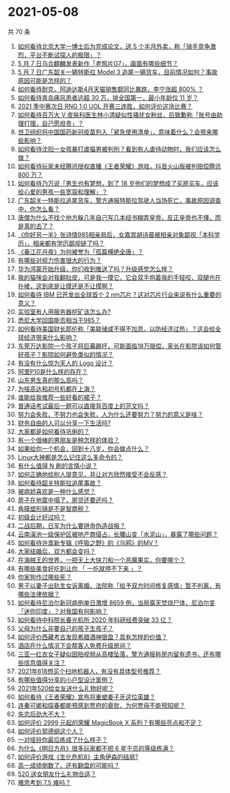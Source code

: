 # 2021-05-08

共 70 条

<!-- BEGIN -->
<!-- 最后更新时间 Sat May 08 2021 07:01:32 GMT+0800 (China Standard Time) -->

1. [如何看待北京大学一博士后为完成论文，送 5
   个半月外卖，称「骑手竞争激烈，平台不断试探人的极限」？](https://www.zhihu.com/question/458170986)
2. [5 月 7 日乌合麒麟发表新作「老照片G7」，画面有哪些细节？](https://www.zhihu.com/question/458184079)
3. [5 月 7 日广东韶关一辆特斯拉 Model 3
   追尾一辆货车，目前情况如何？事故原因可能是怎样的？](https://www.zhihu.com/question/458230688)
4. [如何看待耐克、阿迪达斯4月天猫销售额同比暴跌，李宁涨超 800%
   ？](https://www.zhihu.com/question/458198356)
5. [如何看待青岛痛风患者远超 30 万，排全国第一，最小年龄仅 11
   岁？](https://www.zhihu.com/question/457241530)
6. [2021 季中赛次日 RNG 1:0 UOL
   开赛三连胜，如何评价这场比赛？](https://www.zhihu.com/question/458261332)
7. [如何看待百万大 V
   皮肤科医生林小清疑似性骚扰女粉丝，后致歉称「账号由助理打理，自己愿担责」？](https://www.zhihu.com/question/458204493)
8. [世卫组织将中国国药新冠疫苗列入「紧急使用清单」，意味着什么？会带来哪些影响？](https://www.zhihu.com/question/458276429)
9. [如何看待沈阳一女孩暴打虐猫男被判刑？看到有人虐待动物时，我们应该怎么做？](https://www.zhihu.com/question/458191979)
10. [如何看待玩家未经腾讯授权直播《王者荣耀》游戏，抖音火山版被判赔偿腾讯 800
    万？](https://www.zhihu.com/question/458207960)
11. [如何看待乃万说「男生也有梦想，到了 18
    岁他们的梦想成了买房买车，应该给心爱的男孩一些宽容和理解」？](https://www.zhihu.com/question/458072558)
12. [广东韶关一特斯拉追尾货车，警方通报特斯拉驾驶人当场死亡，事故原因调查中，你怎么看？](https://www.zhihu.com/question/458241432)
13. [唐僧为什么不找个地方躲几年自己写几本经书糊弄皇帝，反正皇帝也不懂，而是真的去了？](https://www.zhihu.com/question/457874561)
14. [《你好另一半》张诗情985相亲局后，女嘉宾胡诗晨被相亲对象鄙视「本科学历」，相亲都有学历鄙视链了吗？](https://www.zhihu.com/question/456452569)
15. [《春江花月夜》为何被誉为「孤篇横绝全唐」？](https://www.zhihu.com/question/301477404)
16. [有哪些对视力伤害很大的行为？](https://www.zhihu.com/question/384087324)
17. [华为鸿蒙开始升级，你们收到推送了吗？升级感觉怎么样？](https://www.zhihu.com/question/456976153)
18. [我的猫咪会对我翻肚皮，可是我一摸它，它会双手抱着我的手轻咬，双腿也在扑棱，这到底是让摸还是不让摸啊？](https://www.zhihu.com/question/442629160)
19. [如何看待 IBM 已开发出全球首个 2
    nm芯片？这对芯片行业来说有什么重要的意义？](https://www.zhihu.com/question/458099340)
20. [实验室有人用服务器挖矿该怎么办?](https://www.zhihu.com/question/451758003)
21. [悉尼大学回国能否相当于985？](https://www.zhihu.com/question/266843003)
22. [如何看待美国财长耶伦称「美联储或不得不加息，以防经济过热」？这会给全球经济带来什么影响？](https://www.zhihu.com/question/457850060)
23. [东莞万达影院一个孩子将巨幕踢坏，可能面临18万赔偿，家长在影院该如何管好孩子？影院如何避免类似的情况？](https://www.zhihu.com/question/457624626)
24. [有没有什么惊为天人的 Logo 设计？](https://www.zhihu.com/question/335957333)
25. [阿里P10是什么样的存在？](https://www.zhihu.com/question/307907539)
26. [山东男生真的那么高吗？](https://www.zhihu.com/question/336226437)
27. [为啥高达和初号机都在上海？](https://www.zhihu.com/question/457070563)
28. [谁能给我推荐一些好看的裙子？](https://www.zhihu.com/question/452199398)
29. [普通话考试最后一题可以直接背百度上的范文吗？](https://www.zhihu.com/question/453538698)
30. [努力会失败，不努力也会失败，人为什么还要努力？努力的意义是啥？](https://www.zhihu.com/question/456002749)
31. [财务自由的人可以分享一下生活吗?](https://www.zhihu.com/question/452616303)
32. [大家都是如何看待巩俐的？](https://www.zhihu.com/question/303936309)
33. [有一个很棒的男朋友是种怎样的体验？](https://www.zhihu.com/question/37379581)
34. [如果给你一个机会，回到十八岁，你会做点什么？](https://www.zhihu.com/question/454167575)
35. [Linux大神都是怎么记住这么多命令的？](https://www.zhihu.com/question/452895041)
36. [有什么值得 N 刷的言情小说？](https://www.zhihu.com/question/446606462)
37. [如何正确地给别人提意见，并让对方欣然接受不会反感？](https://www.zhihu.com/question/40288998)
38. [如何看待韶关特斯拉追尾事故？](https://www.zhihu.com/question/458219985)
39. [被病娇喜欢是一种什么感觉？](https://www.zhihu.com/question/378449678)
40. [房子在地震中塌了，房贷还要还吗？](https://www.zhihu.com/question/63716904)
41. [角膜塑形镜是不是智商税？](https://www.zhihu.com/question/425556684)
42. [初级会计好过吗？](https://www.zhihu.com/question/317553804)
43. [二战后期，日军为什么要拼命伪造战报？](https://www.zhihu.com/question/457656500)
44. [云南滇池一级保护区被地产商侵占，长腰山变「水泥山」，暴露了哪些问题？](https://www.zhihu.com/question/458176455)
45. [如何看待许嵩新专辑《呼吸之野》的《乌鸦》的MV？](https://www.zhihu.com/question/458282787)
46. [大家结婚后，双方都会变吗？](https://www.zhihu.com/question/448732110)
47. [在海贼王的世界，一把无上大快刀和一个恶魔果实，你要哪个？](https://www.zhihu.com/question/458033933)
48. [有哪些美食好吃到让你 「 一吃就停不下来 」？](https://www.zhihu.com/question/435951969)
49. [你家狗作过哪些死？](https://www.zhihu.com/question/457779970)
50. [男子以妻子出轨生女诉离婚，法院称「给予双方时间修复感情」暂不判离，有哪些法律依据？](https://www.zhihu.com/question/458189714)
51. [如何看待尼泊尔新冠病例单日激增 8659
    例，当局露天焚烧尸体，尼泊尔变「迷你印度」？对我国有何影响？](https://www.zhihu.com/question/457888018)
52. [如何看待中科院长春光机所 2020 年科研经费突破 33 亿？](https://www.zhihu.com/question/457734337)
53. [父母为什么非要自己的孩子生孩子？](https://www.zhihu.com/question/457863388)
54. [如何评价西藏考古发现希腊酒神银盘？具有怎样的价值？](https://www.zhihu.com/question/457689078)
55. [酒店在什么情况下会帮客人免费升级房间？](https://www.zhihu.com/question/26920344)
56. [三亚一红衣女子疑似因拍视频从高楼坠落，警方通报称房内留有遗书，还有哪些信息值得关注？](https://www.zhihu.com/question/458070461)
57. [2021年618想买个扫地机器人，有没有具体型号推荐？](https://www.zhihu.com/question/397698378)
58. [有哪些值得分享的小户型设计案例？](https://www.zhihu.com/question/442972054)
59. [2021年520给女友送什么礼物好呢？](https://www.zhihu.com/question/457741080)
60. [如何看待《王者荣耀》宣布将重塑姜子牙这位英雄？](https://www.zhihu.com/question/457939742)
61. [连秦可卿和探春都能预感到贾府的衰败，为何贾母不能预知呢？](https://www.zhihu.com/question/454745776)
62. [失恋后劲大不大？](https://www.zhihu.com/question/371918832)
63. [如何评价 2999 元起的荣耀 MagicBook X
    系列？有哪些亮点和不足？](https://www.zhihu.com/question/458017940)
64. [如何评价郭德纲这个人？](https://www.zhihu.com/question/35789696)
65. [一对哑铃你最后练成了什么样子？](https://www.zhihu.com/question/378688672)
66. [为什么《明日方舟》很多玩家都不把 6 星干员的等级练满？](https://www.zhihu.com/question/453080628)
67. [如何评价游戏《生化危机8》主角伊森的结局?](https://www.zhihu.com/question/457971616)
68. [高一成绩倒数了，还有翻盘的可能吗？](https://www.zhihu.com/question/457341656)
69. [520 送女朋友什么礼物合适？](https://www.zhihu.com/question/393509843)
70. [雅思考到 7.5 难吗？](https://www.zhihu.com/question/448858253)

<!-- END -->
